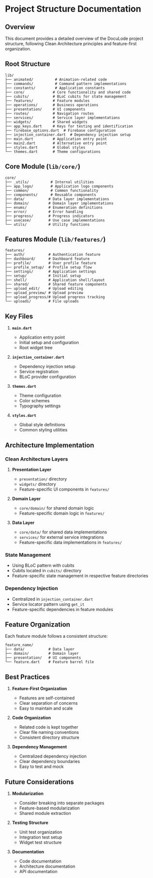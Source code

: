 # Project Structure Documentation

## Overview
This document provides a detailed overview of the DocuLode project structure, following Clean Architecture principles and feature-first organization.

## Root Structure
```
lib/
├── animated/          # Animation-related code
├── commands/          # Command pattern implementations
├── constants/         # Application constants
├── core/             # Core functionality and shared code
├── cubits/           # BLoC cubits for state management
├── features/         # Feature modules
├── operations/       # Business operations
├── presentation/     # UI components
├── routes/           # Navigation routes
├── services/         # Service layer implementations
├── widgets/          # Shared widgets
├── app_keys.dart     # Keys for testing and identification
├── firebase_options.dart  # Firebase configuration
├── injection_container.dart  # Dependency injection setup
├── main.dart         # Application entry point
├── main2.dart        # Alternative entry point
├── styles.dart       # Global styles
└── themes.dart       # Theme configurations
```

## Core Module (`lib/core/`)
```
core/
├── _utils/          # Internal utilities
├── app_logo/        # Application logo components
├── common/          # Common functionality
├── components/      # Reusable components
├── data/           # Data layer implementations
├── domain/         # Domain layer implementations
├── enums/          # Enumeration definitions
├── error/          # Error handling
├── progress/       # Progress indicators
├── usecase/        # Use case implementations
└── utils/          # Utility functions
```

## Features Module (`lib/features/`)
```
features/
├── auth/           # Authentication feature
├── dashboard/      # Dashboard feature
├── profile/        # User profile feature
├── profile_setup/  # Profile setup flow
├── settings/       # Application settings
├── setup/          # Initial setup
├── shell/          # Application shell/layout
├── shared/         # Shared feature components
├── upload_edit/    # Upload editing
├── upload_preview/ # Upload preview
├── upload_progress/# Upload progress tracking
└── uploads/        # File uploads
```

## Key Files
1. **`main.dart`**
   - Application entry point
   - Initial setup and configuration
   - Root widget tree

2. **`injection_container.dart`**
   - Dependency injection setup
   - Service registration
   - BLoC provider configuration

3. **`themes.dart`**
   - Theme configuration
   - Color schemes
   - Typography settings

4. **`styles.dart`**
   - Global style definitions
   - Common styling utilities

## Architecture Implementation

### Clean Architecture Layers
1. **Presentation Layer**
   - `presentation/` directory
   - `widgets/` directory
   - Feature-specific UI components in `features/`

2. **Domain Layer**
   - `core/domain/` for shared domain logic
   - Feature-specific domain logic in `features/`

3. **Data Layer**
   - `core/data/` for shared data implementations
   - `services/` for external service integrations
   - Feature-specific data implementations in `features/`

### State Management
- Using BLoC pattern with cubits
- Cubits located in `cubits/` directory
- Feature-specific state management in respective feature directories

### Dependency Injection
- Centralized in `injection_container.dart`
- Service locator pattern using `get_it`
- Feature-specific dependencies in feature modules

## Feature Organization
Each feature module follows a consistent structure:
```
feature_name/
├── data/           # Data layer
├── domain/         # Domain layer
├── presentation/   # UI components
└── feature.dart    # Feature barrel file
```

## Best Practices
1. **Feature-First Organization**
   - Features are self-contained
   - Clear separation of concerns
   - Easy to maintain and scale

2. **Code Organization**
   - Related code is kept together
   - Clear file naming conventions
   - Consistent directory structure

3. **Dependency Management**
   - Centralized dependency injection
   - Clear dependency boundaries
   - Easy to test and mock

## Future Considerations
1. **Modularization**
   - Consider breaking into separate packages
   - Feature-based modularization
   - Shared module extraction

2. **Testing Structure**
   - Unit test organization
   - Integration test setup
   - Widget test structure

3. **Documentation**
   - Code documentation
   - Architecture documentation
   - API documentation 